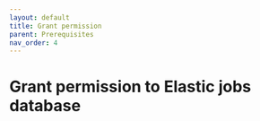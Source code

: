 ```yaml
---
layout: default
title: Grant permission
parent: Prerequisites
nav_order: 4
---
```


# Grant permission to Elastic jobs database
